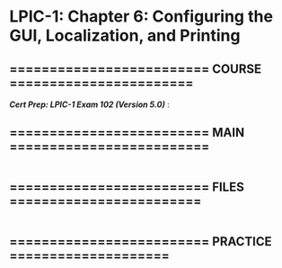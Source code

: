 # LPIC-1: Chapter 6: Configuring the GUI, Localization, and Printing

## ========================= COURSE =======================
***Cert Prep: LPIC-1 Exam 102 (Version 5.0)*** : 

## ========================= MAIN =========================

```bash

```

## ========================= FILES ========================

```bash

```

## ========================= PRACTICE ====================

```bash

```